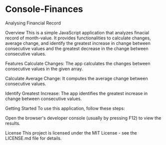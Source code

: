 # Console-Finances
Analysing Financial Record

Overview
This is a simple JavaScript application that analyzes finacial record of month-value. It provides functionalities to calculate changes, average change, and identify the greatest increase in change between consecutive values and the greatest decrease in the change between consecutive values.

Features
Calculate Changes: The app calculates the changes between consecutive values in the given array.

Calculate Average Change: It computes the average change between consecutive values.

Identify Greatest Increase: The app identifies the greatest increase in change between consecutive values.

Getting Started
To use this application, follow these steps:


Open the browser's developer console (usually by pressing F12) to view the results.





License
This project is licensed under the MIT License - see the LICENSE.md file for details.


